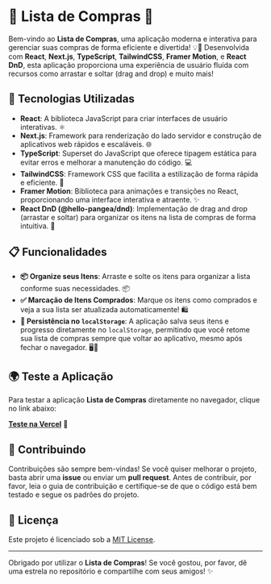 # 🛒 **Lista de Compras** 🎉

Bem-vindo ao **Lista de Compras**, uma aplicação moderna e interativa para gerenciar suas compras de forma eficiente e divertida! 💡🚀 Desenvolvida com **React**, **Next.js**, **TypeScript**, **TailwindCSS**, **Framer Motion**, e **React DnD**, esta aplicação proporciona uma experiência de usuário fluída com recursos como arrastar e soltar (drag and drop) e muito mais!

## 🚀 Tecnologias Utilizadas

- **React**: A biblioteca JavaScript para criar interfaces de usuário interativas. ⚛️
- **Next.js**: Framework para renderização do lado servidor e construção de aplicativos web rápidos e escaláveis. 🌐
- **TypeScript**: Superset do JavaScript que oferece tipagem estática para evitar erros e melhorar a manutenção do código. 💻
- **TailwindCSS**: Framework CSS que facilita a estilização de forma rápida e eficiente. 🎨
- **Framer Motion**: Biblioteca para animações e transições no React, proporcionando uma interface interativa e atraente. ✨
- **React DnD (@hello-pangea/dnd)**: Implementação de drag and drop (arrastar e soltar) para organizar os itens na lista de compras de forma intuitiva. 🔄

## 📋 Funcionalidades

- **📦 Organize seus Itens**: Arraste e solte os itens para organizar a lista conforme suas necessidades. 📦
- **✅ Marcação de Itens Comprados**: Marque os itens como comprados e veja a sua lista ser atualizada automaticamente! 🛍️
- **💾 Persistência no `localStorage`**: A aplicação salva seus itens e progresso diretamente no `localStorage`, permitindo que você retome sua lista de compras sempre que voltar ao aplicativo, mesmo após fechar o navegador. 🖥️🔄

## 🌍 Teste a Aplicação

Para testar a aplicação **Lista de Compras** diretamente no navegador, clique no link abaixo:

[**Teste na Vercel**]() 🚀

## 🤝 Contribuindo

Contribuições são sempre bem-vindas! Se você quiser melhorar o projeto, basta abrir uma **issue** ou enviar um **pull request**. Antes de contribuir, por favor, leia o guia de contribuição e certifique-se de que o código está bem testado e segue os padrões do projeto.

## 📄 Licença

Este projeto é licenciado sob a [MIT License](LICENSE).

---

Obrigado por utilizar o **Lista de Compras**! Se você gostou, por favor, dê uma estrela no repositório e compartilhe com seus amigos! ✨
